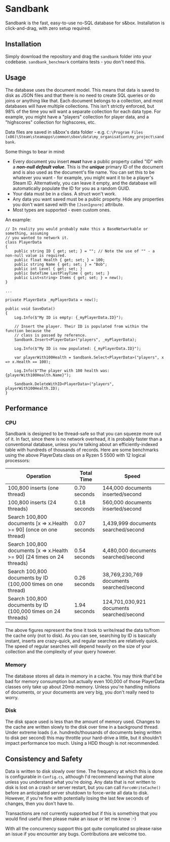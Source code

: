 # Sandbank

Sandbank is the fast, easy-to-use no-SQL database for s&amp;box. Installation is click-and-drag, with zero setup required.

## Installation

Simply download the repository and drag the `sandbank` folder into your codebase. `sandbank_benchmark` contains tests - you don't need this.

## Usage

The database uses the document model. This means that data is saved to disk as JSON files and that there is no need to create SQL queries or do joins or anything like that. Each document belongs to a collection, and most databases will have multiple collections. This isn't strictly enforced, but 98% of the time you will want a separate collection for each data type. For example, you might have a "players" collection for player data, and a "highscores" collection for highscores, etc.

Data files are saved in s&box's data folder - e.g. `C:\Program Files (x86)\Steam\steamapps\common\sbox\data\my_organisation\my_project\sandbank`.

Some things to bear in mind:
- Every document you insert _**must**_ have a public property called "ID" with a _**non-null default value**_. This is the _**unique**_ primary ID of the document and is also used as the document's file name. You can set this to be whatever you want - for example, you might want it to be a player's Steam ID. Alternatively, you can leave it empty, and the database will automatically populate the ID for you as a random GUID.
- Your data must be in a class. A struct won't work.
- Any data you want saved must be a public property. Hide any properties you don't want saved with the `[JsonIgnore]` attribute.
- Most types are supported - even custom ones.

An example:

```
// In reality you would probably make this a BaseNetworkable or something, assuming
// you wanted to network it.
class PlayerData
{
	public string ID { get; set; } = ""; // Note the use of "" - a non-null value is required.
	public float Health { get; set; } = 100;
	public string Name { get; set; } = "Bob";
	public int Level { get; set; }
	public DateTime LastPlayTime { get; set; }
	public List<string> Items { get; set; } = new();
}

...

private PlayerData _myPlayerData = new();

public void SaveData()
{
	Log.Info($"My ID is empty: {_myPlayerData.ID}");

	// Insert the player. Their ID is populated from within the function because the
	// class is passed by reference.
	Sandbank.Insert<PlayerData>("players", _myPlayerData);

	Log.Info($"My ID is now populated: {_myPlayerData.ID}");

	var playerWith100Health = Sandbank.Select<PlayerData>("players", x => x.Health == 100);

	Log.Info($"The player with 100 health was: {playerWith100Health.Name}");

	Sandbank.DeleteWithID<PlayerData>("players", playerWith100Health.ID);
}
```

## Performance

### CPU

Sandbank is designed to be thread-safe so that you can squeeze more out of it. In fact, since there is no network overhead, it is probably faster than a conventional database, unless you're talking about an efficiently-indexed table with hundreds of thousands of records. Here are some benchmarks using the above PlayerData class on a Ryzen 5 5500 with 12 logical processors:

| Operation                                                                         | Total Time    | Speed   |
|-----------------------------------------------------------------------------------|---------------|------------------|
| 100,800 inserts (one thread)                                                      | 0.70 seconds  | 144,000 documents inserted/second |
| 100,800 inserts (24 threads)                                                      | 0.18 seconds  | 560,000 documents inserted/second |
| Search 100,800 documents [x => x.Health >= 90] (once on one thread)               | 0.07 seconds  | 1,439,999 documents searched/second |
| Search 100,800 documents [x => x.Health >= 90] (24 times on 24 threads)           | 0.54 seconds  | 4,480,000 documents searched/second |
| Search 100,800 documents by ID (100,000 times on one thread)                      | 0.26 seconds  | 38,769,230,769 documents searched/second |
| Search 100,800 documents by ID (100,000 times on 24 threads)                      | 1.94 seconds  | 124,701,030,921 documents searched/second |

The above figures represent the time it took to write/read the data to/from the cache only (not to disk). As you can see, searching by ID is basically instant, inserts are crazy-quick, and regular searches are relatively quick. The speed of regular searches will depend heavily on the size of your collection and the complexity of your query however.

### Memory

The database stores all data in memory in a cache. You may think that'd be bad for memory consumption but actually even 100,000 of those PlayerData classes only take up about 20mb memory. Unless you're handling millions of documents, or your documents are very big, you don't really need to worry.

### Disk

The disk space used is less than the amount of memory used. Changes to the cache are written slowly to the disk over time in a background thread. Under extreme loads (i.e. hundreds/thousands of documents being written to disk per second) this may throttle your hard-drive a little, but it shouldn't impact performance too much. Using a HDD though is not recommended.

## Consistency and Safety

Data is written to disk slowly over time. The frequency at which this is done is configurable in `Config.cs`, although I'd recommend leaving that alone unless you understand what you're doing. Any data that is not written to disk is lost on a crash or server restart, but you can call `ForceWriteCache()` before an anticipated server shutdown to force-write all data to disk. However, if you're fine with potentially losing the last few seconds of changes, then you don't have to.

Transactions are not currently supported but if this is something that you would find useful then please make an issue or let me know :-)

With all the concurrency support this got quite complicated so please raise an issue if you encounter any bugs. Contributions are welcome too.
